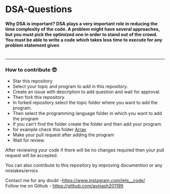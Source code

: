 # DSA-Questions
####  Why DSA is important? DSA plays a very important role in reducing the time complexity of the code. A problem might have several approaches, but you must pick the optimized one in order to stand out of the crowd. You must be able to write a code which takes less time to execute for any problem statement given <br><br>
<hr>

### How to contribute 😎<br>

* Star this repository
* Select your topic and program to add in this repository.
* Create an issue with description to add question and wait for approval.
* Then fork this repository.
* In forked repository select the topic folder where you want to add the program.
* Then select the programming language folder in which you want to add the program
* If you can't find the folder create the folder and  then add your program.
* for example check this folder [Array](https://github.com/avinash201199/DSA-Questions/tree/main/Array)
* Make your pull request after adding the program 
* Wait for review.

After reviewing your code if there will be no changes required then your pull request will be accepted.<br>

You can also contribute to this repository by improving documention or any mistakes/errors <br>


Contact me for any doubt -https://www.instagram.com/lets__code/ <br>
Follow me on Github - https://github.com/avinash201199





